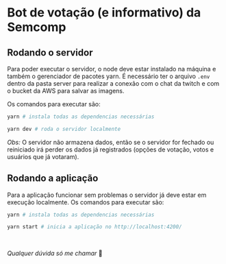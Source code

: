 # Bot de votação (e informativo) da Semcomp

## Rodando o servidor
Para poder executar o servidor, o node deve estar instalado na máquina e também o gerenciador de pacotes yarn. É necessário ter o arquivo `.env` dentro da pasta server para realizar a conexão com o chat da twitch e com o bucket da AWS para salvar as imagens.

Os comandos para executar são:
```bash
yarn # instala todas as dependencias necessárias

yarn dev # roda o servidor localmente
```
*Obs:* O servidor não armazena dados, então se o servidor for fechado ou reiniciado irá perder os dados já registrados (opções de votação, votos e usuários que já votaram).

## Rodando a aplicação
Para a aplicação funcionar sem problemas o servidor já deve estar em execução localmente. Os comandos para executar são:
```bash
yarn # instala todas as dependencias necessárias

yarn start # inicia a aplicação no http://localhost:4200/
```

<br/>

*Qualquer dúvida só me chamar* 😬